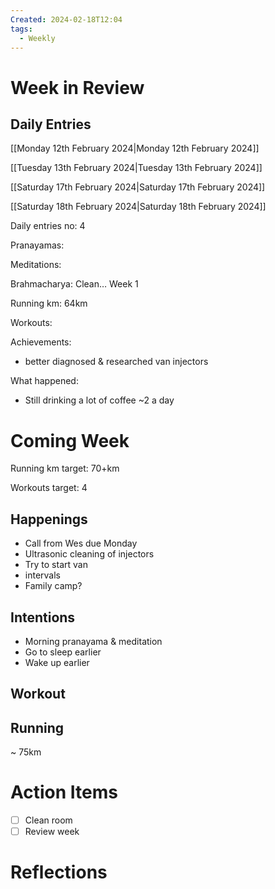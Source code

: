 ```yaml
---
Created: 2024-02-18T12:04
tags:
  - Weekly
---
```

# Week in Review

## Daily Entries

[[Monday 12th February 2024|Monday 12th February 2024]]

[[Tuesday 13th February 2024|Tuesday 13th February 2024]]

[[Saturday 17th February 2024|Saturday 17th February 2024]]

[[Saturday 18th February 2024|Saturday 18th February 2024]]

Daily entries no: 4

Pranayamas:

Meditations:

Brahmacharya: Clean… Week 1

Running km: 64km

Workouts:

Achievements:

- better diagnosed & researched van injectors

What happened:

- Still drinking a lot of coffee ~2 a day

# Coming Week

Running km target: 70+km

Workouts target: 4

## Happenings

- Call from Wes due Monday
- Ultrasonic cleaning of injectors
- Try to start van
- intervals
- Family camp?

## Intentions

- Morning pranayama & meditation
- Go to sleep earlier
- Wake up earlier

## Workout

## Running

~ 75km

# Action Items

- [ ] Clean room
- [ ] Review week

# Reflections
